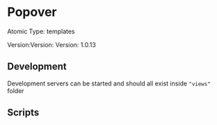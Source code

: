 # Popover

Atomic Type: templates

Version:Version: Version: 1.0.13





## Development

Development servers can be started and should all exist inside `"views"` folder

## Scripts
